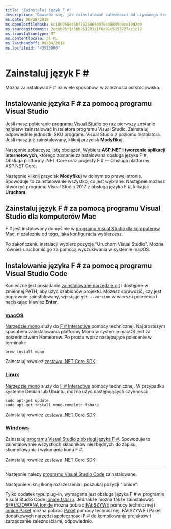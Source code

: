 ```yaml
---
title: 'Zainstaluj język F #'
description: 'Dowiedz się, jak zainstalować zależności od używanego środowiska F #.'
ms.date: 08/28/2018
ms.openlocfilehash: 6c10b958e35bf7925965d076a48839b0ce19d2c0
ms.sourcegitcommit: 2eceb05f1a5bb261291a1f6a91c5153727ac1c19
ms.translationtype: MT
ms.contentlocale: pl-PL
ms.lasthandoff: 09/04/2018
ms.locfileid: "43515900"
---
```

# <a name="install-f"></a>Zainstaluj język F # #

Można zainstalować F # na wiele sposobów, w zależności od środowiska.

## <a name="install-f-with-visual-studio"></a>Instalowanie języka F # za pomocą programu Visual Studio

Jeśli masz pobieranie [programu Visual Studio](https://visualstudio.microsoft.com/) po raz pierwszy zostanie najpierw zainstalować Instalatora programu Visual Studio. Zainstaluj odpowiednie jednostki SKU programu Visual Studio z poziomu Instalatora. Jeśli masz już zainstalowany, kliknij przycisk **Modyfikuj**.

Następnie zobaczysz listę obciążeń. Wybierz **ASP.NET i tworzenie aplikacji internetowych**, którego zostanie zainstalowana obsługa języka F #, Obsługa platformy .NET Core oraz projekty F # — Obsługa platformy ASP.NET Core.

Następnie kliknij przycisk **Modyfikuj** w dolnym po prawej stronie.  Spowoduje to zainstalowanie wszystko, co jest wybrane. Następnie możesz otworzyć programu Visual Studio 2017 z obsługą języka F #, klikając **Uruchom**.

## <a name="install-f-with-visual-studio-for-mac"></a>Zainstaluj język F # za pomocą programu Visual Studio dla komputerów Mac

F # jest instalowany domyślnie w [programu Visual Studio dla komputerów Mac](https://visualstudio.microsoft.com/vs/mac/), niezależnie od tego, jaka konfiguracja wybierzesz.

Po zakończeniu instalacji wybierz pozycję "Uruchom Visual Studio". Można również uruchomić go za pomocą wyszukiwania w systemie macOS.

## <a name="install-f-with-visual-studio-code"></a>Instalowanie języka F # za pomocą programu Visual Studio Code

Konieczne jest posiadanie [zainstalowane narzędzie git](https://git-scm.com/download) i dostępne w zmiennej PATH, aby użyć szablonów projektu. Możesz sprawdzić, czy jest poprawnie zainstalowany, wpisując `git --version` w wierszu polecenia i naciskając klawisz **Enter**.

### <a name="macostabmacos"></a>[macOS](#tab/macos)

[Narzędzie mono](http://www.mono-project.com) służy do [F # Interactive](../tutorials/fsharp-interactive/index.md) pomocy technicznej. Najprostszym sposobem zainstalowania platformy Mono w systemie macOS jest za pośrednictwem Homebrew. Po prostu wpisz następujące polecenie w terminalu:

```console
brew install mono
```

Zainstaluj również [zestawu .NET Core SDK](https://www.microsoft.com/net/download).

### <a name="linuxtablinux"></a>[Linux](#tab/linux)

[Narzędzie mono](https://www.mono-project.com) służy do [F # Interactive](../tutorials/fsharp-interactive/index.md) pomocy technicznej. W przypadku systemie Debian lub Ubuntu, można użyć następujących czynności:

```console
sudo apt-get update
sudo apt-get install mono-complete fsharp
```

Zainstaluj również [zestawu .NET Core SDK](https://www.microsoft.com/net/download).

### <a name="windowstabwindows"></a>[Windows](#tab/windows)

Zainstaluj [programu Visual Studio z obsługi języka F #](#install-f-with-visual-studio). Spowoduje to zainstalowanie wszystkich składników niezbędnych do zapisu, skompilowania i wykonania kodu F #.

Zainstaluj również [zestawu .NET Core SDK](https://www.microsoft.com/net/download/).

---

Następnie należy [programu Visual Studio Code](https://code.visualstudio.com) zainstalowane.

Następnie kliknij ikonę rozszerzenia i poszukaj pozycji "Ionide":

Tylko dodatek typu plug-in, wymagana jest obsługa języka F # w programie Visual Studio Code [Ionide fsharp](https://marketplace.visualstudio.com/items?itemName=Ionide.Ionide-fsharp). Jednakże można także zainstalować [SFAŁSZOWANA Ionide](https://marketplace.visualstudio.com/items?itemName=Ionide.Ionide-FAKE) można pobrać [FAŁSZYWE](https://fsharp.github.io/FAKE/) pomocy technicznej i [Ionide Paket](https://marketplace.visualstudio.com/items?itemName=Ionide.Ionide-Paket) można pobrać [Paket](https://fsprojects.github.io/Paket/) pomocy technicznej. FAŁSZYWE i Paket dodatkowych narzędzi społeczności F # do kompilowania projektów i zarządzanie zależnościami, odpowiednio.
